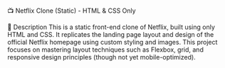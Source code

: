 📺 Netflix Clone (Static) - HTML & CSS Only

🚀 Description
This is a static front-end clone of Netflix, built using only HTML and CSS. It replicates the landing page layout and design of the official Netflix homepage using custom styling and images. This project focuses on mastering layout techniques such as Flexbox, grid, and responsive design principles (though not yet mobile-optimized).